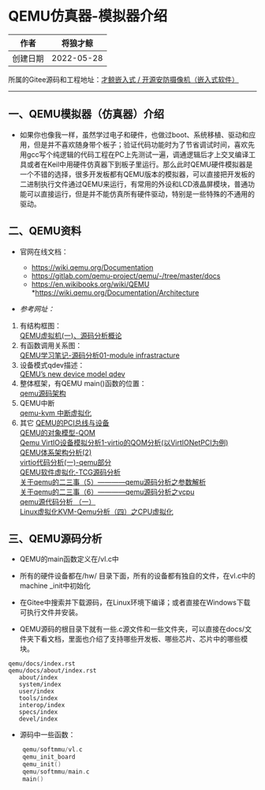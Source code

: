 # QEMU仿真器-模拟器介绍  

|作者|将狼才鲸|
|---|---|
|创建日期|2022-05-28|

所属的Gitee源码和工程地址：[才鲸嵌入式 / 开源安防摄像机（嵌入式软件）](https://gitee.com/langcai1943/cj-security-camera)

---

## 一、QEMU模拟器（仿真器）介绍

* 如果你也像我一样，虽然学过电子和硬件，也做过boot、系统移植、驱动和应用，但是并不喜欢随身带个板子；验证代码功能时为了节省调试时间，喜欢先用gcc写个纯逻辑的代码工程在PC上先测试一遍，调通逻辑后才上交叉编译工具或者在Keil中用硬件仿真器下到板子里运行。那么此时QEMU硬件模拟器是一个不错的选择，很多开发板都有QEMU版本的模拟器，可以直接把开发板的二进制执行文件通过QEMU来运行，有常用的外设和LCD液晶屏模块，普通功能可以直接运行，但是并不能仿真所有硬件驱动，特别是一些特殊的不通用的驱动。  

## 二、QEMU资料
* 官网在线文档：  
  * https://wiki.qemu.org/Documentation  
  * https://gitlab.com/qemu-project/qemu/-/tree/master/docs  
  * https://en.wikibooks.org/wiki/QEMU  
  *https://wiki.qemu.org/Documentation/Architecture  

* *参考网址：*  
1. 有结构框图：  
[QEMU虚拟机(一)、源码分析概论](https://blog.csdn.net/weixin_38387929/article/details/120121636)  
2. 有函数调用关系图：  
[QEMU学习笔记-源码分析01-module infrastracture](https://www.icode9.com/content-1-36779.html)  
3. 设备模式qdev描述：  
[QEMU’s new device model qdev](http://www.linux-kvm.org/images/f/fe/2010-forum-armbru-qdev.pdf)  
4. 整体框架，有QEMU main()函数的位置：  
[qemu源码架构](http://t.zoukankan.com/CasonChan-p-4875373.html)  
5. QEMU中断  
[qemu-kvm 中断虚拟化](http://blog.chinaunix.net/uid-26941022-id-3510665.html)  
6. 其它
[QEMU的PCI总线与设备](http://blog.chinaunix.net/uid-26941022-id-3510663.html)  
[QEMU的对象模型-QOM](https://blog.csdn.net/sungeshilaoda/article/details/97890633)  
[Qemu VirtIO设备模拟分析1-virtio的QOM分析(以VirtIONetPCI为例)](https://blog.csdn.net/sungeshilaoda/article/details/89382983)  
[QEMU体系架构分析(2)](https://blog.csdn.net/sungeshilaoda/article/details/100688002)  
[virtio代码分析(一)-qemu部分](https://zhuanlan.zhihu.com/p/308062561)  
[QEMU软件虚拟化-TCG源码分析](https://blog.csdn.net/song_lee/article/details/123962341)  
[关于qemu的二三事（5）————qemu源码分析之参数解析](https://blog.csdn.net/Benjamin_Xu/article/details/72824904)  
[关于qemu的二三事（6）————qemu源码分析之vcpu](https://blog.csdn.net/Benjamin_Xu/article/details/72862351)  
[qemu源代码分析 （一）](http://blog.chinaunix.net/uid-22166872-id-3856642.html)  
[Linux虚拟化KVM-Qemu分析（四）之CPU虚拟化](https://blog.csdn.net/weixin_38387929/article/details/119985880)  

## 三、QEMU源码分析  

* QEMU的main函数定义在/vl.c中
* 所有的硬件设备都在/hw/ 目录下面，所有的设备都有独自的文件，在vl.c中的machine _init中初始化

* 在Gitee中搜索并下载源码，在Linux环境下编译；或者直接在Windows下载可执行文件并安装。
* QEMU源码的根目录下就有一些.c源文件和一些文件夹，可以直接在docs/文件夹下看文档，里面也介绍了支持哪些开发板、哪些芯片、芯片中的哪些模块。  

```
qemu/docs/index.rst  
qemu/docs/about/index.rst  
   about/index  
   system/index  
   user/index  
   tools/index  
   interop/index  
   specs/index  
   devel/index  
```

* 源码中一些函数：

```C
    qemu/softmmu/vl.c  
    qemu_init_board
    qemu_init()
    qemu/softmmu/main.c
    main()
```

